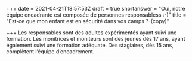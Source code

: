 +++
date = 2021-04-21T18:57:53Z
draft = true
shortanswer = "Oui, notre équipe encadrante est composée de personnes responsabless :-)"
title = "Est-ce que mon enfant est en sécurité dans vos camps ?-(copy)"

+++
Les responsables sont des adultes expérimentés ayant suivi une formation. Les monitrices et moniteurs sont des jeunes dès 17 ans, ayant également suivi une formation adéquate. Des stagiaires, dès 15 ans, complètent l’équipe d’encadrement.